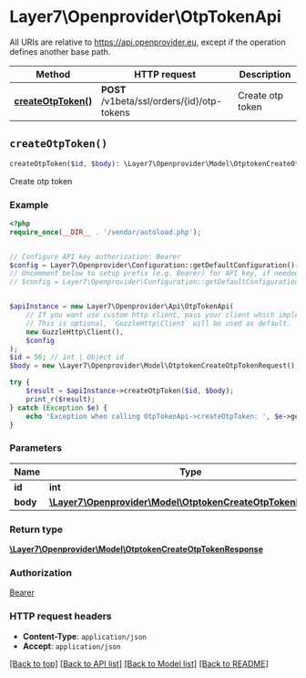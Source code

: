 # Layer7\Openprovider\OtpTokenApi

All URIs are relative to https://api.openprovider.eu, except if the operation defines another base path.

| Method | HTTP request | Description |
| ------------- | ------------- | ------------- |
| [**createOtpToken()**](OtpTokenApi.md#createOtpToken) | **POST** /v1beta/ssl/orders/{id}/otp-tokens | Create otp token |


## `createOtpToken()`

```php
createOtpToken($id, $body): \Layer7\Openprovider\Model\OtptokenCreateOtpTokenResponse
```

Create otp token

### Example

```php
<?php
require_once(__DIR__ . '/vendor/autoload.php');


// Configure API key authorization: Bearer
$config = Layer7\Openprovider\Configuration::getDefaultConfiguration()->setApiKey('Authorization', 'YOUR_API_KEY');
// Uncomment below to setup prefix (e.g. Bearer) for API key, if needed
// $config = Layer7\Openprovider\Configuration::getDefaultConfiguration()->setApiKeyPrefix('Authorization', 'Bearer');


$apiInstance = new Layer7\Openprovider\Api\OtpTokenApi(
    // If you want use custom http client, pass your client which implements `GuzzleHttp\ClientInterface`.
    // This is optional, `GuzzleHttp\Client` will be used as default.
    new GuzzleHttp\Client(),
    $config
);
$id = 56; // int | Object id
$body = new \Layer7\Openprovider\Model\OtptokenCreateOtpTokenRequest(); // \Layer7\Openprovider\Model\OtptokenCreateOtpTokenRequest

try {
    $result = $apiInstance->createOtpToken($id, $body);
    print_r($result);
} catch (Exception $e) {
    echo 'Exception when calling OtpTokenApi->createOtpToken: ', $e->getMessage(), PHP_EOL;
}
```

### Parameters

| Name | Type | Description  | Notes |
| ------------- | ------------- | ------------- | ------------- |
| **id** | **int**| Object id | |
| **body** | [**\Layer7\Openprovider\Model\OtptokenCreateOtpTokenRequest**](../Model/OtptokenCreateOtpTokenRequest.md)|  | |

### Return type

[**\Layer7\Openprovider\Model\OtptokenCreateOtpTokenResponse**](../Model/OtptokenCreateOtpTokenResponse.md)

### Authorization

[Bearer](../../README.md#Bearer)

### HTTP request headers

- **Content-Type**: `application/json`
- **Accept**: `application/json`

[[Back to top]](#) [[Back to API list]](../../README.md#endpoints)
[[Back to Model list]](../../README.md#models)
[[Back to README]](../../README.md)
